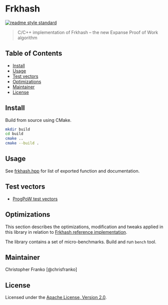 # Frkhash

[![readme style standard](https://img.shields.io/badge/readme%20style-standard-brightgreen.svg?style=flat-square)](https://github.com/RichardLitt/standard-readme)

> C/C++ implementation of Frkhash – the new Expanse Proof of Work algorithm


## Table of Contents

- [Install](#install)
- [Usage](#usage)
- [Test vectors](#test-vectors)
- [Optimizations](#optimizations)
- [Maintainer](#maintainer)
- [License](#license)


## Install

Build from source using CMake.

```sh
mkdir build
cd build
cmake ..
cmake --build .
```

## Usage

See [frkhash.hpp] for list of exported function and documentation.


## Test vectors

- [ProgPoW test vectors](test/unittests/progpow_test_vectors.hpp)


## Optimizations

This section describes the optimizations, modification and tweaks applied
in this library in relation to [Frkhash reference implementation].

The library contains a set of micro-benchmarks. Build and run `bench` tool.


## Maintainer

Christopher Franko [@chrisfranko]

## License

Licensed under the [Apache License, Version 2.0].


[@chrisfrano]: https://github.com/chrisfranko
[Apache License, Version 2.0]: LICENSE
[frkhash.hpp]: include/frkhash/frkhash.hpp
[Frkhash reference implementation]: https://github.com/ethereum/wiki/wiki/Frkhash
